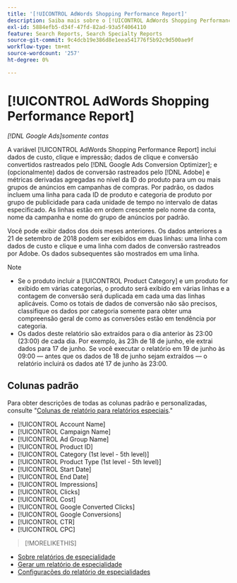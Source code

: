 ```yaml
---
title: '[!UICONTROL AdWords Shopping Performance Report]'
description: Saiba mais sobre o [!UICONTROL AdWords Shopping Performance Report].
exl-id: 5884efb5-d34f-47fd-82ad-93a5f4064110
feature: Search Reports, Search Specialty Reports
source-git-commit: 9c4dcb19e386d8e1eea541776f5b92c9d500ae9f
workflow-type: tm+mt
source-wordcount: '257'
ht-degree: 0%

---
```


# [!UICONTROL AdWords Shopping Performance Report]

*[!DNL Google Ads]somente contas*

A variável [!UICONTROL AdWords Shopping Performance Report] inclui dados de custo, clique e impressão; dados de clique e conversão convertidos rastreados pelo [!DNL Google Ads Conversion Optimizer]; e (opcionalmente) dados de conversão rastreados pelo [!DNL Adobe] e métricas derivadas agregadas no nível da ID do produto para um ou mais grupos de anúncios em campanhas de compras. Por padrão, os dados incluem uma linha para cada ID de produto e categoria de produto por grupo de publicidade para cada unidade de tempo no intervalo de datas especificado. As linhas estão em ordem crescente pelo nome da conta, nome da campanha e nome do grupo de anúncios por padrão.

Você pode exibir dados dos dois meses anteriores. Os dados anteriores a 21 de setembro de 2018 podem ser exibidos em duas linhas: uma linha com dados de custo e clique e uma linha com dados de conversão rastreados por Adobe. Os dados subsequentes são mostrados em uma linha.

>[!NOTE]
>
>* Se o produto incluir a [!UICONTROL Product Category] e um produto for exibido em várias categorias, o produto será exibido em várias linhas e a contagem de conversão será duplicada em cada uma das linhas aplicáveis. Como os totais de dados de conversão não são precisos, classifique os dados por categoria somente para obter uma compreensão geral de como as conversões estão em tendência por categoria.
>* Os dados deste relatório são extraídos para o dia anterior às 23:00 (23:00) de cada dia. Por exemplo, às 23h de 18 de junho, ele extrai dados para 17 de junho. Se você executar o relatório em 19 de junho às 09:00 — antes que os dados de 18 de junho sejam extraídos — o relatório incluirá os dados até 17 de junho às 23:00.

## Colunas padrão

Para obter descrições de todas as colunas padrão e personalizadas, consulte &quot;[Colunas de relatório para relatórios especiais](specialty-report-columns.md).&quot;

* [!UICONTROL Account Name]
* [!UICONTROL Campaign Name]
* [!UICONTROL Ad Group Name]
* [!UICONTROL Product ID]
* [!UICONTROL Category (1st level - 5th level)]
* [!UICONTROL Product Type (1st level - 5th level)]
* [!UICONTROL Start Date]
* [!UICONTROL End Date]
* [!UICONTROL Impressions]
* [!UICONTROL Clicks]
* [!UICONTROL Cost]
* [!UICONTROL Google Converted Clicks]
* [!UICONTROL Google Conversions]
* [!UICONTROL CTR]
* [!UICONTROL CPC]

>[!MORELIKETHIS]
>
* [Sobre relatórios de especialidade](specialty-report-about.md)
* [Gerar um relatório de especialidade](specialty-report-generate.md)
* [Configurações do relatório de especialidades](specialty-report-settings.md)
